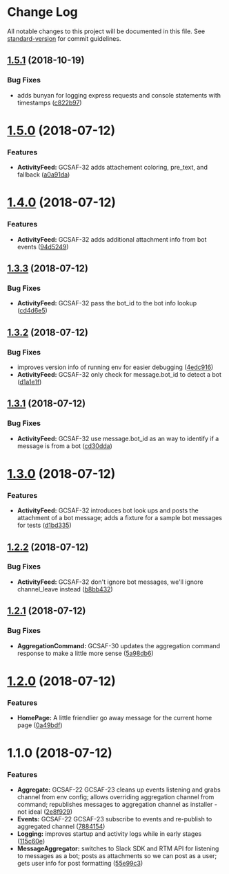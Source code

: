 # Change Log

All notable changes to this project will be documented in this file. See [standard-version](https://github.com/conventional-changelog/standard-version) for commit guidelines.

<a name="1.5.1"></a>
## [1.5.1](https://github.com/teamgunio/slack-activity-feed/compare/v1.5.0...v1.5.1) (2018-10-19)


### Bug Fixes

* adds bunyan for logging express requests and console statements with timestamps ([c822b97](https://github.com/teamgunio/slack-activity-feed/commit/c822b97))



<a name="1.5.0"></a>
# [1.5.0](https://github.com/teamgunio/slack-activity-feed/compare/v1.4.0...v1.5.0) (2018-07-12)


### Features

* **ActivityFeed:** GCSAF-32 adds attachement coloring, pre_text, and fallback ([a0a91da](https://github.com/teamgunio/slack-activity-feed/commit/a0a91da))



<a name="1.4.0"></a>
# [1.4.0](https://github.com/teamgunio/slack-activity-feed/compare/v1.3.3...v1.4.0) (2018-07-12)


### Features

* **ActivityFeed:** GCSAF-32 adds additional attachment info from bot events ([94d5249](https://github.com/teamgunio/slack-activity-feed/commit/94d5249))



<a name="1.3.3"></a>
## [1.3.3](https://github.com/teamgunio/slack-activity-feed/compare/v1.3.2...v1.3.3) (2018-07-12)


### Bug Fixes

* **ActivityFeed:** GCSAF-32 pass the bot_id to the bot info lookup ([cd4d6e5](https://github.com/teamgunio/slack-activity-feed/commit/cd4d6e5))



<a name="1.3.2"></a>
## [1.3.2](https://github.com/teamgunio/slack-activity-feed/compare/v1.3.1...v1.3.2) (2018-07-12)


### Bug Fixes

* improves version info of running env for easier debugging ([4edc916](https://github.com/teamgunio/slack-activity-feed/commit/4edc916))
* **ActivityFeed:** GCSAF-32 only check for message.bot_id to detect a bot ([d1a1e1f](https://github.com/teamgunio/slack-activity-feed/commit/d1a1e1f))



<a name="1.3.1"></a>
## [1.3.1](https://github.com/teamgunio/slack-activity-feed/compare/v1.3.0...v1.3.1) (2018-07-12)


### Bug Fixes

* **ActivityFeed:** GCSAF-32 use message.bot_id as an way to identify if a message is from a bot ([cd30dda](https://github.com/teamgunio/slack-activity-feed/commit/cd30dda))



<a name="1.3.0"></a>
# [1.3.0](https://github.com/teamgunio/slack-activity-feed/compare/v1.2.2...v1.3.0) (2018-07-12)


### Features

* **ActivityFeed:** GCSAF-32 introduces bot look ups and posts the attachment of a bot message; adds a fixture for a sample bot messages for tests ([d1bd335](https://github.com/teamgunio/slack-activity-feed/commit/d1bd335))



<a name="1.2.2"></a>
## [1.2.2](https://github.com/teamgunio/slack-activity-feed/compare/v1.2.1...v1.2.2) (2018-07-12)


### Bug Fixes

* **ActivityFeed:** GCSAF-32 don't ignore bot messages, we'll ignore channel_leave instead ([b8bb432](https://github.com/teamgunio/slack-activity-feed/commit/b8bb432))



<a name="1.2.1"></a>
## [1.2.1](https://github.com/teamgunio/slack-activity-feed/compare/v1.2.0...v1.2.1) (2018-07-12)


### Bug Fixes

* **AggregationCommand:** GCSAF-30 updates the aggregation command response to make a little more sense ([5a98db6](https://github.com/teamgunio/slack-activity-feed/commit/5a98db6))



<a name="1.2.0"></a>
# [1.2.0](https://github.com/teamgunio/slack-activity-feed/compare/v1.1.0...v1.2.0) (2018-07-12)


### Features

* **HomePage:** A little friendlier go away message for the current home page ([0a49bdf](https://github.com/teamgunio/slack-activity-feed/commit/0a49bdf))



<a name="1.1.0"></a>
# 1.1.0 (2018-07-12)


### Features

* **Aggregate:** GCSAF-22 GCSAF-23 cleans up events listening and grabs channel from env config; allows overriding aggregation channel from command; republishes messages to aggregation channel as installer - not ideal ([2e8f929](https://github.com/teamgunio/slack-activity-feed/commit/2e8f929))
* **Events:** GCSAF-22 GCSAF-23 subscribe to events and re-publish to aggregated channel ([7884154](https://github.com/teamgunio/slack-activity-feed/commit/7884154))
* **Logging:** improves startup and activity logs while in early stages ([115c60e](https://github.com/teamgunio/slack-activity-feed/commit/115c60e))
* **MessageAggregator:** switches to Slack SDK and RTM API for listening to messages as a bot; posts as attachments so we can post as a user; gets user info for post formatting ([55e99c3](https://github.com/teamgunio/slack-activity-feed/commit/55e99c3))
